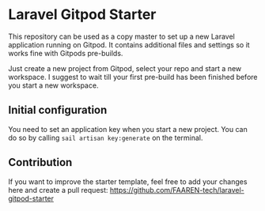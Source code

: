 # Laravel Gitpod Starter

This repository can be used as a copy master to set up a new Laravel application running on Gitpod. It contains additional files and settings so it works fine with Gitpods pre-builds.

Just create a new project from Gitpod, select your repo and start a new workspace. I suggest to wait till your first pre-build has been finished before you start a new workspace.

## Initial configuration

You need to set an application key when you start a new project. You can do so by calling `sail artisan key:generate` on the terminal.

## Contribution

If you want to improve the starter template, feel free to add your changes here and create a pull request: https://github.com/FAAREN-tech/laravel-gitpod-starter
